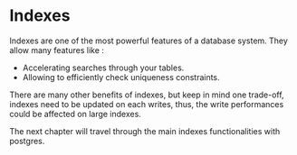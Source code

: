 # Indexes

Indexes are one of the most powerful features of a database system.
They allow many features like :
- Accelerating searches through your tables.
- Allowing to efficiently check uniqueness constraints.

There are many other benefits of indexes, but keep in mind one trade-off, indexes
need to be updated on each writes, thus, the write performances could be affected
on large indexes.

The next chapter will travel through the main indexes functionalities with postgres.

> *[]()*
